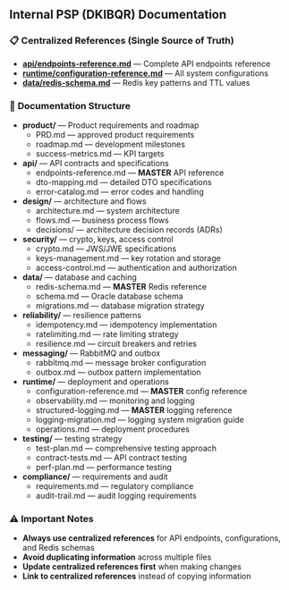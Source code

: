 ## Internal PSP (DKIBQR) Documentation

### 📋 **Centralized References (Single Source of Truth)**

- **[api/endpoints-reference.md](api/endpoints-reference.md)** — Complete API endpoints reference
- **[runtime/configuration-reference.md](runtime/configuration-reference.md)** — All system configurations
- **[data/redis-schema.md](data/redis-schema.md)** — Redis key patterns and TTL values

### 📁 **Documentation Structure**

- **product/** — Product requirements and roadmap
  - PRD.md — approved product requirements
  - roadmap.md — development milestones
  - success-metrics.md — KPI targets
- **api/** — API contracts and specifications
  - endpoints-reference.md — **MASTER** API reference
  - dto-mapping.md — detailed DTO specifications
  - error-catalog.md — error codes and handling
- **design/** — architecture and flows
  - architecture.md — system architecture
  - flows.md — business process flows
  - decisions/ — architecture decision records (ADRs)
- **security/** — crypto, keys, access control
  - crypto.md — JWS/JWE specifications
  - keys-management.md — key rotation and storage
  - access-control.md — authentication and authorization
- **data/** — database and caching
  - redis-schema.md — **MASTER** Redis reference
  - schema.md — Oracle database schema
  - migrations.md — database migration strategy
- **reliability/** — resilience patterns
  - idempotency.md — idempotency implementation
  - ratelimiting.md — rate limiting strategy
  - resilience.md — circuit breakers and retries
- **messaging/** — RabbitMQ and outbox
  - rabbitmq.md — message broker configuration
  - outbox.md — outbox pattern implementation
- **runtime/** — deployment and operations
  - configuration-reference.md — **MASTER** config reference
  - observability.md — monitoring and logging
  - structured-logging.md — **MASTER** logging reference
  - logging-migration.md — logging system migration guide
  - operations.md — deployment procedures
- **testing/** — testing strategy
  - test-plan.md — comprehensive testing approach
  - contract-tests.md — API contract testing
  - perf-plan.md — performance testing
- **compliance/** — requirements and audit
  - requirements.md — regulatory compliance
  - audit-trail.md — audit logging requirements

### ⚠️ **Important Notes**

- **Always use centralized references** for API endpoints, configurations, and Redis schemas
- **Avoid duplicating information** across multiple files
- **Update centralized references first** when making changes
- **Link to centralized references** instead of copying information


